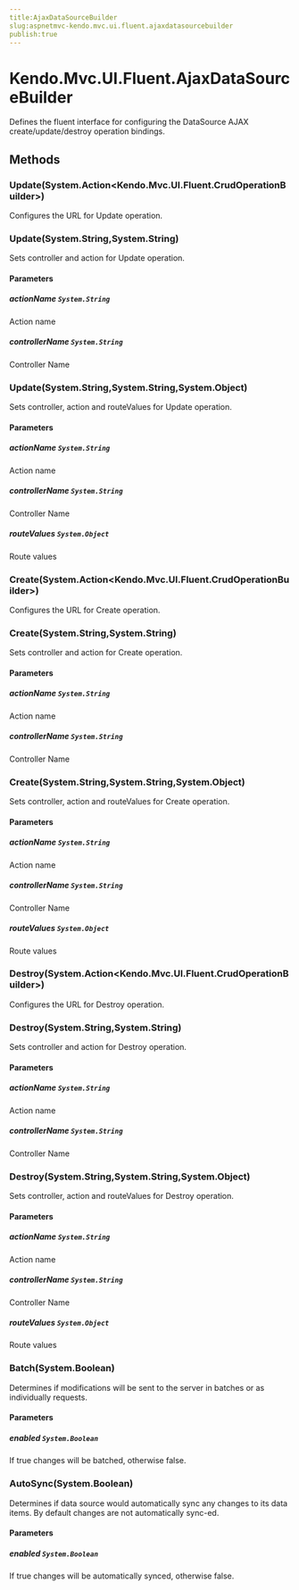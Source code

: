 ```yaml
---
title:AjaxDataSourceBuilder
slug:aspnetmvc-kendo.mvc.ui.fluent.ajaxdatasourcebuilder
publish:true
---
```


# Kendo.Mvc.UI.Fluent.AjaxDataSourceBuilder
Defines the fluent interface for configuring the DataSource AJAX create/update/destroy operation bindings.



## Methods

### Update(System.Action\<Kendo.Mvc.UI.Fluent.CrudOperationBuilder\>)
Configures the URL for Update operation.




### Update(System.String,System.String)
Sets controller and action for Update operation.


#### Parameters

##### actionName `System.String`
Action name

##### controllerName `System.String`
Controller Name




### Update(System.String,System.String,System.Object)
Sets controller, action and routeValues for Update operation.


#### Parameters

##### actionName `System.String`
Action name

##### controllerName `System.String`
Controller Name

##### routeValues `System.Object`
Route values




### Create(System.Action\<Kendo.Mvc.UI.Fluent.CrudOperationBuilder\>)
Configures the URL for Create operation.




### Create(System.String,System.String)
Sets controller and action for Create operation.


#### Parameters

##### actionName `System.String`
Action name

##### controllerName `System.String`
Controller Name




### Create(System.String,System.String,System.Object)
Sets controller, action and routeValues for Create operation.


#### Parameters

##### actionName `System.String`
Action name

##### controllerName `System.String`
Controller Name

##### routeValues `System.Object`
Route values




### Destroy(System.Action\<Kendo.Mvc.UI.Fluent.CrudOperationBuilder\>)
Configures the URL for Destroy operation.




### Destroy(System.String,System.String)
Sets controller and action for Destroy operation.


#### Parameters

##### actionName `System.String`
Action name

##### controllerName `System.String`
Controller Name




### Destroy(System.String,System.String,System.Object)
Sets controller, action and routeValues for Destroy operation.


#### Parameters

##### actionName `System.String`
Action name

##### controllerName `System.String`
Controller Name

##### routeValues `System.Object`
Route values




### Batch(System.Boolean)
Determines if modifications will be sent to the server in batches or as individually requests.


#### Parameters

##### enabled `System.Boolean`
If true changes will be batched, otherwise false.




### AutoSync(System.Boolean)
Determines if data source would automatically sync any changes to its data items. By default changes are not automatically sync-ed.


#### Parameters

##### enabled `System.Boolean`
If true changes will be automatically synced, otherwise false.





